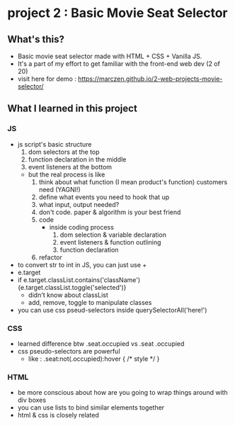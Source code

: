 # project 2 : Basic Movie Seat Selector

## What's this?
- Basic movie seat selector made with HTML + CSS + Vanilla JS.
- It's a part of my effort to get familiar with the front-end web dev (2 of 20)
- visit here for demo : https://marczen.github.io/2-web-projects-movie-selector/

## What I learned in this project
### JS
- js script's basic structure
  1. dom selectors at the top
  2. function declaration in the middle
  3. event listeners at the bottom
  - but the real process is like
    1. think about what function (I mean product's function) customers need (YAGNI!)
    2. define what events you need to hook that up
    3. what input, output needed?
    4. don't code. paper & algorithm is your best friend
    5. code
        - inside coding process
            1. dom selection & variable declaration
            2. event listeners & function outlining
            3. function declaration
    6. refactor
- to convert str to int in JS, you can just use +
- e.target
- if e.target.classList.contains('className') {e.target.classList.toggle('selected')}
  - didn't know about classList
  - add, remove, toggle to manipulate classes
- you can use css pseud-selectors inside querySelectorAll('here!')

### CSS
- learned difference btw .seat.occupied vs .seat .occupied
- css pseudo-selectors are powerful
  - like : .seat:not(.occupied):hover { /* style */ }

### HTML
- be more conscious about how are you going to wrap things around with div boxes
- you can use lists to bind similar elements together
- html & css is closely related
